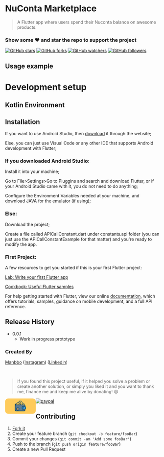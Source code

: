 # NuConta Marketplace

> A Flutter app where users spend their Nuconta balance on awesome products.


### Show some :heart: and star the repo to support the project

[![GitHub stars](https://img.shields.io/github/stars/manbbo/nuconta_marketplace.svg?style=social&label=Star)](https://github.com/manbbo/nuconta_marketplace)
[![GitHub forks](https://img.shields.io/github/forks/manbbo/nuconta_marketplace.svg?style=social&label=Fork)](https://github.com/manbbo/nuconta_marketplace/fork)
[![GitHub watchers](https://img.shields.io/github/watchers/manbbo/nuconta_marketplace.svg?style=social&label=Watch)](https://github.com/manbbo/nuconta_marketplace)
[![GitHub followers](https://img.shields.io/github/followers/manbbo.svg?style=social&label=Follow)](https://github.com/manbbo)

## Usage example

<!--### Para novos NERDS

A funcionalidade principal será a organização e indexação de HQs utilizando a API da marvel.

Dentro da plataforma, será possível pesquisar as HQs, personagens, séries ou autores que existem nesse mundo para organizar em sua coleção. Além disso, você poderá compartilhar essa HQ para venda nas redes sociais ou somente por gostar da série/hq em questão. Você também poderá visualizar sua análise de estatísticas de leitura de HQs e coleções.-->


# Development setup

## Kotlin Environment

## Installation

If you want to use Android Studio, then [download](https://developer.android.com/studio?hl=es) it through the website;

Else, you can just use Visual Code or any other IDE that supports Android development with Flutter;

### If you downloaded Android Studio:

Install it into your machine;

Go to File>Settings>Go to Pluggins and search and download Flutter, or if your Android Studio came with it, you do not need to do anything;

Configure the Environment Variables needed at your machine, and download JAVA for the emulator (if using);

### Else:

Download the project;

Create a file called APICallConstant.dart under constants.api folder (you can just use the APICallConstantExample for that matter) and you're ready to modify the app.

### First Project:

A few resources to get you started if this is your first Flutter project:

[Lab: Write your first Flutter app](https://flutter.dev/docs/get-started/codelab)

[Cookbook: Useful Flutter samples](https://flutter.dev/docs/cookbook)


For help getting started with Flutter, view our online [documentation](https://flutter.dev/docs), which offers tutorials, samples, guidance on mobile development, and a full API reference.

## Release History

* 0.0.1
    * Work in progress prototype

### Created By

[Manbbo](https://github.com/manbbo) ([Instagram](https://www.instagram.com/elmanbbo)) ([Linkedin](https://www.linkedin.com/in/manbbo/))

<br/>

> If you found this project useful, if it helped you solve a problem or create another solution, or simply you liked it and you want to thank me, finance me and keep me alive by donating! :smile:

[![paypal](https://www.paypalobjects.com/en_US/i/btn/btn_donateCC_LG.gif)](https://www.paypal.com/cgi-bin/webscr?cmd=_donations&business=manbbo%40outlook.com&currency_code=BRL)
[<img align="left" alt="BTC Button" width="100px" src="https://github.com/manbbo/manbbo/blob/master/btc_button.png" />](https://www.blockonomics.co/pay-url/0d920b260a8311eb)

## Contributing

1. [Fork it](https://github.com/manbbo/nuconta_marketplace/fork)
2. Create your feature branch (`git checkout -b feature/fooBar`)
3. Commit your changes (`git commit -am 'Add some fooBar'`)
4. Push to the branch (`git push origin feature/fooBar`)
5. Create a new Pull Request

<!-- Markdown link & img dfn's -->
[flutter-image]: https://flutter.dev/docs/get-started/install
[npm-url]: https://npmjs.org/package/datadog-metrics
[npm-downloads]: https://img.shields.io/npm/dm/datadog-metrics.svg?style=flat-square
[travis-image]: https://img.shields.io/travis/dbader/node-datadog-metrics/master.svg?style=flat-square
[travis-url]: https://travis-ci.org/dbader/node-datadog-metrics
[wiki]: https://github.com/yourname/yourproject/wiki

